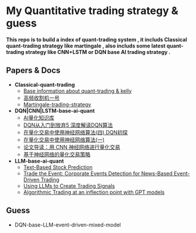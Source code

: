 # My Quantitative trading strategy & guess

**This repo is to build a index of quant-trading system , it includs Classical quant-trading strategy like martingale , also includs some latest quant-trading strategy like CNN+LSTM or DQN base AI trading strategy .** 

 

## Papers & Docs

- **Classical-quant-trading**
  - [Base information about quant-trading & kelly ](https://zhuanlan.zhihu.com/p/392337811)
  - [高频收割机一号](https://www.fmz.com/strategy/6237)
  - [Martingale-trading-strategy](https://bigquant.com/wiki/doc/celve-izEoB2bB3g)
- **DQN|CNN|LSTM-base-ai-quant**
  - [AI量化知识库](https://bigquant.com/wiki/collection/ai-QkFJ6ZCzEq)
  - [DQN从入门到放弃5 深度解读DQN算法](https://zhuanlan.zhihu.com/p/21421729)
  - [在量化交易中使用神经网络算法(四) DQN初探](https://zhuanlan.zhihu.com/p/446636265)
  - [在量化交易中使用神经网络算法(一)](https://zhuanlan.zhihu.com/p/430563669)
  - [论文导读：用 CNN 神经网络进行量化交易](https://blog.csdn.net/BF02jgtRS00XKtCx/article/details/125108715)
  - [基于神经网络的量化交易策略](基于神经网络的量化交易策略)
- **LLM-base-ai-quant**
  - [Text-Based Stock Prediction](https://paperswithcode.com/task/text-based-stock-prediction)
  - [Trade the Event: Corporate Events Detection for News-Based Event-Driven Trading](https://paperswithcode.com/paper/trade-the-event-corporate-events-detection)
  - [Using LLMs to Create Trading Signals](https://forum.numer.ai/t/using-llms-to-create-trading-signals/6374)
  - [Algorithmic Trading at an inflection point with GPT models](https://efipm.medium.com/algorithmic-trading-at-an-inflection-point-with-gpt-models-322577d7c7af)

## Guess

- DQN-base-LLM-event-driven-mixed-model

